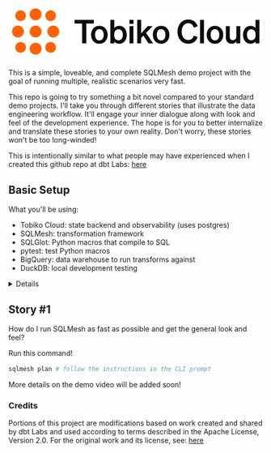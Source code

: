<h2 align="center">

![](images/logo-tobiko-cloud.svg)

</h2>

This is a simple, loveable, and complete SQLMesh demo project with the goal of running multiple, realistic scenarios very fast. 

This repo is going to try something a bit novel compared to your standard demo projects. I'll take you through different stories that illustrate the data engineering workflow. It'll engage your inner dialogue along with look and feel of the development experience. The hope is for you to better internalize and translate these stories to your own reality. Don't worry, these stories won't be too long-winded!

This is intentionally similar to what people may have experienced when I created this github repo at dbt Labs: [here](https://github.com/dbt-labs/jaffle_shop_duckdb)


## Basic Setup

What you'll be using:

- Tobiko Cloud: state backend and observability (uses postgres)
- SQLMesh: transformation framework
- SQLGlot: Python macros that compile to SQL
- pytest: test Python macros
- BigQuery: data warehouse to run transforms against
- DuckDB: local development testing

<details>

**Setup your virtual environment for SQLMesh:**

```bash
git clone https://github.com/TobikoData/sqlmesh-demos.git # clone the repo
cd sqlmesh-demos # go to the root directory
python -m venv venv # create virtual environment
source venv/bin/activate # activate it
pip install -r requirements.txt # install dependencies
source venv/bin/activate # reactivate virtual environment
```

**Setup your BigQuery Service Account:**

![service_account](./images/bigquery_service_account.png)

1. Create a service account following these instructions: [here](https://cloud.google.com/iam/docs/service-accounts-create)
2. Add permissions: `BigQuery Data Editor`, `BigQuery User`
3. Download the service account json file
4. Copy the contents of the service account file to your clipboard
5. Export the credentials as an environment variable in your terminal: 

`export GOOGLE_SQLMESH_CREDENTIALS=<your-service-account-key-contents>`

**Setup your Tobiko Cloud State Connection:**

1. Work with Tobiko to get your Tobiko Cloud Token and account url

```bash
# examples based on the image above
export TOBIKO_CLOUD_TOKEN=<TOBIKO_CLOUD_TOKEN>
```

```yaml
# gateway example
gateways:
    tobiko_cloud:
        connection:
            type: bigquery
            method: service-account-json
            concurrent_tasks: 5
            register_comments: true
            keyfile_json: {{ env_var('GOOGLE_SQLMESH_CREDENTIALS') }}
            project: sqlmesh-public-demo # TODO: update this
        state_connection:
            type: cloud
            url: https://sqlmesh-prod-enterprise-public-demo-sefz6ezt4q-uc.a.run.app # TODO: replace this url with your own
            token: "{{ env_var('TOBIKO_CLOUD_TOKEN') }}"
```

**Verify SQLMesh can connect to BigQuery and Tobiko Cloud:**

```bash
sqlmesh info # print info about a SQLMesh project

# expected output
Models: 15
Macros: 1
Data warehouse connection succeeded
State backend connection succeeded
Test connection succeeded
```

</details>

## Story #1

How do I run SQLMesh as fast as possible and get the general look and feel?

Run this command!

```bash
sqlmesh plan # follow the instructions in the CLI prompt
```

More details on the demo video will be added soon!


### Credits

Portions of this project are modifications based on work created and shared by dbt Labs and used according to terms described in the Apache License, Version 2.0. For the original work and its license, see: [here](https://github.com/dbt-labs/jaffle_shop_duckdb?tab=Apache-2.0-1-ov-file#readme)
